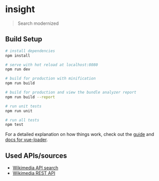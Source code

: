# insight
> Search modernized

## Build Setup

``` bash
# install dependencies
npm install

# serve with hot reload at localhost:8080
npm run dev

# build for production with minification
npm run build

# build for production and view the bundle analyzer report
npm run build --report

# run unit tests
npm run unit

# run all tests
npm test
```

For a detailed explanation on how things work, check out the [guide](http://vuejs-templates.github.io/webpack/) and [docs for vue-loader](http://vuejs.github.io/vue-loader).

## Used APIs/sources

* [Wikimedia API search](https://www.mediawiki.org/wiki/API:Search)
* [Wikimedia REST API](https://en.wikipedia.org/api/rest_v1/#/)
